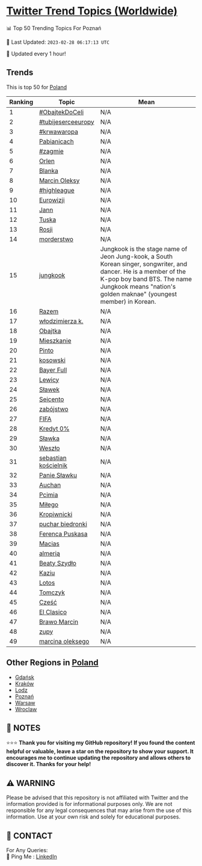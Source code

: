 [Twitter Trend Topics (Worldwide)](https://github.com/ErcinDedeoglu/Twitter-Trend-Topics)
==========


📊 Top 50 Trending Topics For Poznań

📆 Last Updated: `2023-02-28 06:17:13 UTC`

🔧 Updated every 1 hour!


## Trends

This is top 50 for [Poland](</Poland>)

| Ranking | Topic | Mean |
| ------- | ------------ | ------------ |
| 1 | [#ObajtekDoCeli](http://twitter.com/search?q=%23ObajtekDoCeli) | N/A |
| 2 | [#tubijeserceeuropy](http://twitter.com/search?q=%23tubijeserceeuropy) | N/A |
| 3 | [#krwawaropa](http://twitter.com/search?q=%23krwawaropa) | N/A |
| 4 | [Pabianicach](http://twitter.com/search?q=Pabianicach) | N/A |
| 5 | [#zagmie](http://twitter.com/search?q=%23zagmie) | N/A |
| 6 | [Orlen](http://twitter.com/search?q=Orlen) | N/A |
| 7 | [Blanka](http://twitter.com/search?q=Blanka) | N/A |
| 8 | [Marcin Oleksy](http://twitter.com/search?q=Marcin+Oleksy) | N/A |
| 9 | [#highleague](http://twitter.com/search?q=%23highleague) | N/A |
| 10 | [Eurowizji](http://twitter.com/search?q=Eurowizji) | N/A |
| 11 | [Jann](http://twitter.com/search?q=Jann) | N/A |
| 12 | [Tuska](http://twitter.com/search?q=Tuska) | N/A |
| 13 | [Rosji](http://twitter.com/search?q=Rosji) | N/A |
| 14 | [morderstwo](http://twitter.com/search?q=morderstwo) | N/A |
| 15 | [jungkook](http://twitter.com/search?q=jungkook) | Jungkook is the stage name of Jeon Jung-kook, a South Korean singer, songwriter, and dancer. He is a member of the K-pop boy band BTS. The name Jungkook means "nation's golden maknae" (youngest member) in Korean. |
| 16 | [Razem](http://twitter.com/search?q=Razem) | N/A |
| 17 | [włodzimierza k.](http://twitter.com/search?q=w%c5%82odzimierza+k.) | N/A |
| 18 | [Obajtka](http://twitter.com/search?q=Obajtka) | N/A |
| 19 | [Mieszkanie](http://twitter.com/search?q=Mieszkanie) | N/A |
| 20 | [Pinto](http://twitter.com/search?q=Pinto) | N/A |
| 21 | [kosowski](http://twitter.com/search?q=kosowski) | N/A |
| 22 | [Bayer Full](http://twitter.com/search?q=Bayer+Full) | N/A |
| 23 | [Lewicy](http://twitter.com/search?q=Lewicy) | N/A |
| 24 | [Sławek](http://twitter.com/search?q=S%c5%82awek) | N/A |
| 25 | [Seicento](http://twitter.com/search?q=Seicento) | N/A |
| 26 | [zabójstwo](http://twitter.com/search?q=zab%c3%b3jstwo) | N/A |
| 27 | [FIFA](http://twitter.com/search?q=FIFA) | N/A |
| 28 | [Kredyt 0%](http://twitter.com/search?q=Kredyt+0%25) | N/A |
| 29 | [Sławka](http://twitter.com/search?q=S%c5%82awka) | N/A |
| 30 | [Weszło](http://twitter.com/search?q=Wesz%c5%82o) | N/A |
| 31 | [sebastian kościelnik](http://twitter.com/search?q=sebastian+ko%c5%9bcielnik) | N/A |
| 32 | [Panie Sławku](http://twitter.com/search?q=Panie+S%c5%82awku) | N/A |
| 33 | [Auchan](http://twitter.com/search?q=Auchan) | N/A |
| 34 | [Pcimia](http://twitter.com/search?q=Pcimia) | N/A |
| 35 | [Miłego](http://twitter.com/search?q=Mi%c5%82ego) | N/A |
| 36 | [Kropiwnicki](http://twitter.com/search?q=Kropiwnicki) | N/A |
| 37 | [puchar biedronki](http://twitter.com/search?q=puchar+biedronki) | N/A |
| 38 | [Ferenca Puskasa](http://twitter.com/search?q=Ferenca+Puskasa) | N/A |
| 39 | [Macias](http://twitter.com/search?q=Macias) | N/A |
| 40 | [almerią](http://twitter.com/search?q=almeri%c4%85) | N/A |
| 41 | [Beaty Szydło](http://twitter.com/search?q=Beaty+Szyd%c5%82o) | N/A |
| 42 | [Kaziu](http://twitter.com/search?q=Kaziu) | N/A |
| 43 | [Lotos](http://twitter.com/search?q=Lotos) | N/A |
| 44 | [Tomczyk](http://twitter.com/search?q=Tomczyk) | N/A |
| 45 | [Cześć](http://twitter.com/search?q=Cze%c5%9b%c4%87) | N/A |
| 46 | [El Clasico](http://twitter.com/search?q=El+Clasico) | N/A |
| 47 | [Brawo Marcin](http://twitter.com/search?q=Brawo+Marcin) | N/A |
| 48 | [zupy](http://twitter.com/search?q=zupy) | N/A |
| 49 | [marcina oleksego](http://twitter.com/search?q=marcina+oleksego) | N/A |



## Other Regions in [Poland](</Poland>)

* [Gdańsk](</Poland/Gdańsk.md>)
* [Kraków](</Poland/Kraków.md>)
* [Lodz](</Poland/Lodz.md>)
* [Poznań](</Poland/Poznań.md>)
* [Warsaw](</Poland/Warsaw.md>)
* [Wroclaw](</Poland/Wroclaw.md>)



## 📝 NOTES

⭐⭐⭐ **Thank you for visiting my GitHub repository! If you found the content helpful or valuable, leave a star on the repository to show your support. It encourages me to continue updating the repository and allows others to discover it. Thanks for your help!**


## ⚠️ WARNING

Please be advised that this repository is not affiliated with Twitter and the information provided is for informational purposes only. We are not responsible for any legal consequences that may arise from the use of this information. Use at your own risk and solely for educational purposes.


## 📨 CONTACT

 For Any Queries:  
            🏓 Ping Me : [LinkedIn](https://www.linkedin.com/in/ercindedeoglu/)
